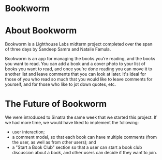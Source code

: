 Bookworm
========

About Bookworm
==============

Bookworm is a Lighthouse Labs midterm project completed over the span of three days by Sandeep Samra and Natalie Famula.

Bookworm is an app for managing the books you're reading, and the books you want to read. You can add a book and a cover photo to your list of books you want to read, and once you're done reading you can move it to another list and leave comments that you can look at later. It's ideal for those of you who read so much that you would like to leave comments for yourself, and for those who like to jot down quotes, etc.

The Future of Bookworm
======================

We were introduced to Sinatra the same week that we started this project. If we had more time, we would have liked to implement the following:

- user interaction;
- a comment model, so that each book can have multiple comments (from the user, as well as from other users); and
- a "Start a Book Club" section so that a user can start a book club discussion about a book, and other users can decide if they want to join.

